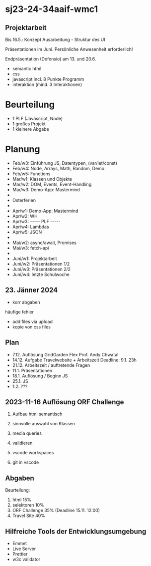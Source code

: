 # sj23-24-34aaif-wmc1

## Projektarbeit

Bis 16.5.: Konzept Ausarbeitung - Struktur des UI

Präsentationen im Juni. Persönliche Anwesenheit erforderlich!

Endpräsentation (Defensio) am 13. und 20.6.

- semantic html
- css
- javascript incl. 8 Punkte Programm
- interaktion (mind. 3 Interaktionen)

# Beurteilung

- 1 PLF (Javascript, Node)
- 1 großes Projekt
- 1 kleinere Abgabe

# Planung

- Feb/w3: Einführung JS, Datentypen, (var/let/const)
- Feb/w4: Node, Arrays, Math, Random, Demo
- Feb/w5: Functions
- Mar/w1: Klassen und Objekte
- Mar/w2: DOM, Events, Event-Handling
- Mar/w3: Demo-App: Mastermind
-
- Osterferien
-
- Apr/w1: Demo-App: Mastermind
- Apr/w2: WH
- Apr/w3: ----- PLF -----
- Apr/w4: Lambdas
- Apr/w5: JSON
-
- Mai/w2: async/await, Promises
- Mai/w3: fetch-api
-
- Juni/w1: Projektarbeit
- Juni/w2: Präsentationen 1/2
- Juni/w3: Präsentationen 2/2
- Juni/w4: letzte Schulwoche

## 23. Jänner 2024

- korr abgaben

häufige fehler

- add files via upload
- kopie von css files

## Plan

- 7.12. Auflösung GridGarden Flex Prof. Andy Chwatal
- 14.12. Aufgabe Travelwebsite + Arbeitszeit Deadline: 9.1. 23h
- 21.12. Arbeitszeit / auftretende Fragen
- 11.1. Präsentationen
- 18.1. Auflösung / Beginn JS
- 25.1. JS
- 1.2. ???

## 2023-11-16 Auflösung ORF Challenge

1. Aufbau html semantisch
2. sinnvolle auswahl von Klassen
3. media queries
4. validieren

5. vscode workspaces
6. git in vscode

## Abgaben

Beurteilung:

1. html 15%
2. selektoren 10%
3. ORF Challenge 35% (Deadline 15.11. 12:00)
4. Travel Site 40%

## Hilfreiche Tools der Entwicklungsumgebung

- Emmet
- Live Server
- Prettier
- w3c validator
